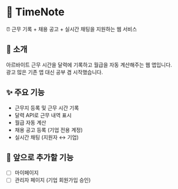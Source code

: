 # 📑 TimeNote

⏰ 근무 기록 + 채용 공고 + 실시간 채팅을 지원하는 웹 서비스  

## 📌 소개
아르바이트 근무 시간을 달력에 기록하고 월급을 자동 계산해주는 웹 앱입니다.  
광고 많은 기존 앱 대신 공부 겸 시작했습니다.  

## ✨ 주요 기능
- 근무지 등록 및 근무 시간 기록  
- 달력 API로 근무 내역 표시  
- 월급 자동 계산  
- 채용 공고 등록 (기업 전용 계정)  
- 실시간 채팅 (지원자 ↔ 기업)  

## 🚀 앞으로 추가할 기능
- [ ] 마이페이지  
- [ ] 관리자 페이지 (기업 회원가입 승인)  
